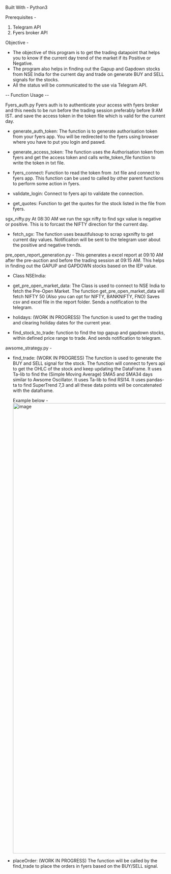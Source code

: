 Built With - 
  Python3

Prerequisites - 
1. Telegram API
2. Fyers broker API

Objective - 
- The objective of this program is to get the trading datapoint that helps you to know if the current day trend of the market if its Positive or Negative. 
- The program also helps in finding out the Gapup and Gapdown stocks from NSE India for the current day and trade on generate BUY and SELL signals for the stocks. 
- All the status will be communicated to the use via Telegram API. 


-- Function Usage --

Fyers_auth.py
Fyers auth is to authenticate your access with fyers broker and this needs to be run before the trading session preferably before 9:AM IST. and save the access token in the token file which is valid for the current day. 

- generate_auth_token:
    The function is to generate authorisation token from your fyers app.
    You will be redirected to the fyers using browser where you have to put you login and paswd.
    
- generate_access_token:
    The function uses the Authorisation token from fyers and get the access token and calls write_token_file function to write the token in txt file.

- fyers_connect:
    Function to read the token from .txt file and connect to fyers app.
    This function can be used to called by other parent functions to perform some action in fyers.

- validate_login:
    Connect to fyers api to validate the connection.

- get_quotes:
    Function to get the quotes for the stock listed in the file from fyers.



sgx_nifty.py
At 08:30 AM we run the sgx nifty to find sgx value is negative or positive. This is to forcast the NIFTY direction for the current day. 
- fetch_sgx:
    The function uses beautifulsoup to scrap sgxnifty to get current day values. 
    Notificaiton will be sent to the telegram user about the positive and negative trends.  



pre_open_report_generation.py - 
This generates a excel report at 09:10 AM after the pre-auction and before the trading session at 09:15 AM. This helps in finding out the GAPUP and GAPDOWN stocks based on the IEP value. 
- Class NSEIndia:
- get_pre_open_market_data:
    The Class is used to connect to NSE India to fetch the Pre-Open Market. 
    The function get_pre_open_market_data will fetch NIFTY 50 (Also you can opt for NIFTY, BANKNIFTY, FNO)
    Saves csv and excel file in the report folder. 
    Sends a notification to the telegram. 
    
- holidays: (WORK IN PROGRESS)
    The function is used to get the trading and clearing holiday dates for the current year. 

- find_stock_to_trade:
    function to find the top gapup and gapdown stocks, within defined price range to trade. And sends notification to telegram.



awsome_strategy.py - 
- find_trade: (WORK IN PROGRESS)
    The function is used to generate the BUY and SELL signal for the stock. 
    The function will connect to fyers api to get the OHLC of the stock and keep updating the DataFrame. 
    It uses Ta-lib to find the (Simple Moving Average) SMA5 and SMA34 days similar to Awsome Oscillator. 
    It uses Ta-lib to find RSI14.
    It uses pandas-ta to find SuperTrend 7,3 and all these data points will be concatenated with the dataframe. 
    
    Example below - 
    <img width="1408" alt="image" src="https://user-images.githubusercontent.com/55142193/172527237-d97d378e-adba-40a5-8ea3-cdbd6a24f3ec.png">

    
- placeOrder: (WORK IN PROGRESS)
    The function will be called by the find_trade to place the orders in fyers based on the BUY/SELL signal. 
   
